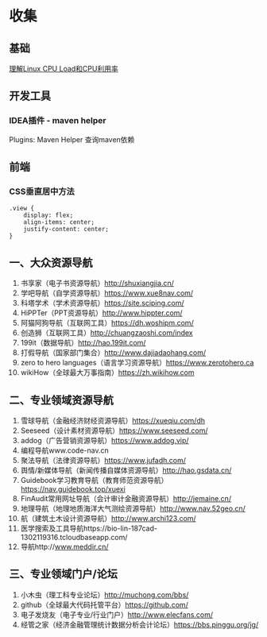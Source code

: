 # 收集
## 基础
[理解Linux CPU Load和CPU利用率](https://www.cnblogs.com/zhongguiyao/p/13951234.html)

## 开发工具
### IDEA插件 - maven helper
Plugins: Maven Helper 查询maven依赖
## 前端
### CSS垂直居中方法
```
.view {
    display: flex;
    align-items: center;
    justify-content: center;
}
```

## 一、大众资源导航
1. 书享家（电子书资源导航）http://shuxiangjia.cn/
2. 学吧导航（自学资源导航）https://www.xue8nav.com/
3. 科塔学术（学术资源导航）https://site.sciping.com/
4. HiPPTer（PPT资源导航）http://www.hippter.com/
5. 阿猫阿狗导航（互联网工具）https://dh.woshipm.com/
6. 创造狮（互联网工具）http://chuangzaoshi.com/index
7. 199it（数据导航）http://hao.199it.com/
8. 打假导航（国家部门集合）http://www.dajiadaohang.com/
9. zero to hero languages（语言学习资源导航）https://www.zerotohero.ca
10. wikiHow（全球最大万事指南）https://zh.wikihow.com

## 二、专业领域资源导航
1. 雪球导航（金融经济财经资源导航）https://xueqiu.com/dh
2. Seeseed（设计素材资源导航）https://www.seeseed.com/
3. addog（广告营销资源导航）https://www.addog.vip/
4. 编程导航www.code-nav.cn
5. 聚法导航（法律资源导航）https://www.jufadh.com/
6. 舆情/新媒体导航（新闻传播自媒体资源导航）http://hao.gsdata.cn/
7. Guidebook学习教育导航（教育师范资源导航）https://nav.guidebook.top/xuexi
8. FinAudit常用网址导航（会计审计金融资源导航）http://jemaine.cn/
9. 地理导航（地理地质海洋大气测绘资源导航）http://www.nav.52geo.cn/
10. 航（建筑土木设计资源导航）http://www.archi123.com/
11. 医学搜索及工具导航https://bio-lin-187cad-1302119316.tcloudbaseapp.com/
12. 导航http://www.meddir.cn/

## 三、专业领域门户/论坛
1. 小木虫（理工科专业论坛）http://muchong.com/bbs/
2. github（全球最大代码托管平台）https://github.com/
3. 电子发烧友（电子专业/行业门户）http://www.elecfans.com/
4. 经管之家（经济金融管理统计数据分析会计论坛）https://bbs.pinggu.org/jg/
